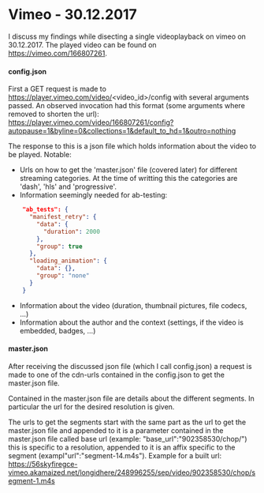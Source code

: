 Vimeo - 30.12.2017
===

I discuss my findings while disecting a single videoplayback on vimeo on 30.12.2017.
The played video can be found on https://vimeo.com/166807261.

#### config.json

First a GET request is made to https://player.vimeo.com/video/<video_id>/config with several arguments passed.
An observed invocation had this format (some arguments where removed to shorten the url): 
https://player.vimeo.com/video/166807261/config?autopause=1&byline=0&collections=1&default_to_hd=1&outro=nothing

The response to this is a json file which holds information about the video to be played.
Notable:
- Urls on how to get the 'master.json' file (covered later) for different streaming categories.
At the time of writting this the categories are 'dash', 'hls' and 'progressive'.
- Information seemingly needed for ab-testing:
```json
    "ab_tests": {
      "manifest_retry": {
        "data": {
          "duration": 2000
        },
        "group": true
      },
      "loading_animation": {
        "data": {},
        "group": "none"
      }
    }
```
- Information about the video (duration, thumbnail pictures, file codecs, ...)
- Information about the author and the context (settings, if the video is embedded, badges, ...)

#### master.json

After receiving the discussed json file (which I call config.json)
a request is made to one of the cdn-urls contained in the config.json to get the master.json file.

Contained in the master.json file are details about the different segments. In particular the url for the desired resolution is given.

The urls to get the segments start with the same part as the url to get the master.json file and appended to it is a parameter contained
in the master.json file called base url (example: "base_url":"902358530/chop/") this is specific to a resolution,
appended to it is an affix specific to the segment (exampl"url":"segment-14.m4s").
Example for a built url:
https://56skyfiregce-vimeo.akamaized.net/longidhere/248996255/sep/video/902358530/chop/segment-1.m4s